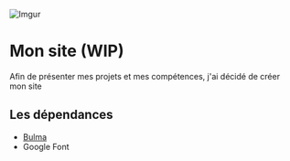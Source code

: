 



![Imgur](https://i.imgur.com/YWUSltj.png)

# Mon site (WIP)
Afin de présenter mes projets et mes compétences, j'ai décidé de créer mon site


## Les dépendances

* [Bulma](https://bulma.io)
* Google Font
